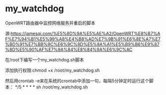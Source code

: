 # my_watchdog
OpenWRT路由器中监控网络服务并重启的脚本

源:https://jamesqi.com/%E5%8D%9A%E5%AE%A2/OpenWRT%E8%B7%AF%E7%94%B1%E5%99%A8%E4%B8%AD%E7%9B%91%E6%8E%A7%E7%BD%91%E7%BB%9C%E6%9C%8D%E5%8A%A1%E5%B9%B6%E9%87%8D%E5%90%AF%E7%9A%84%E8%84%9A%E6%9C%AC

在/root下编写一个my_watchdog.sh脚本

添加执行权限:chmod +x /root/my_watchdog.sh

然后用crontab -e来在系统的crontab中添加一句，每隔5分钟定时运行这个脚本：
*/5 * * * * sh /root/my_watchdog.sh
